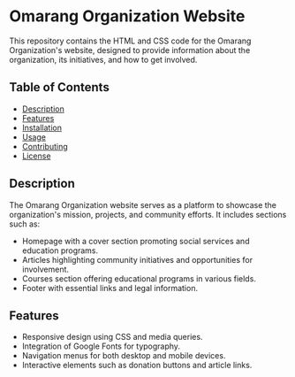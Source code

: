 # Omarang Organization Website

This repository contains the HTML and CSS code for the Omarang Organization's website, designed to provide information about the organization, its initiatives, and how to get involved.

## Table of Contents

- [Description](#description)
- [Features](#features)
- [Installation](#installation)
- [Usage](#usage)
- [Contributing](#contributing)
- [License](#license)

## Description

The Omarang Organization website serves as a platform to showcase the organization's mission, projects, and community efforts. It includes sections such as:
- Homepage with a cover section promoting social services and education programs.
- Articles highlighting community initiatives and opportunities for involvement.
- Courses section offering educational programs in various fields.
- Footer with essential links and legal information.

## Features

- Responsive design using CSS and media queries.
- Integration of Google Fonts for typography.
- Navigation menus for both desktop and mobile devices.
- Interactive elements such as donation buttons and article links.
